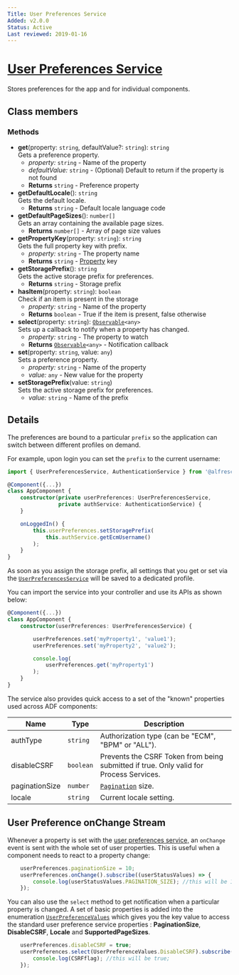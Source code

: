 ```yaml
---
Title: User Preferences Service
Added: v2.0.0
Status: Active
Last reviewed: 2019-01-16
---
```


# [User Preferences Service](../../../lib/core/services/user-preferences.service.ts "Defined in user-preferences.service.ts")

Stores preferences for the app and for individual components.

## Class members

### Methods

-   **get**(property: `string`, defaultValue?: `string`): `string`<br/>
    Gets a preference property.
    -   _property:_ `string`  - Name of the property
    -   _defaultValue:_ `string`  - (Optional) Default to return if the property is not found
    -   **Returns** `string` - Preference property
-   **getDefaultLocale**(): `string`<br/>
    Gets the default locale.
    -   **Returns** `string` - Default locale language code
-   **getDefaultPageSizes**(): `number[]`<br/>
    Gets an array containing the available page sizes.
    -   **Returns** `number[]` - Array of page size values
-   **getPropertyKey**(property: `string`): `string`<br/>
    Gets the full property key with prefix.
    -   _property:_ `string`  - The property name
    -   **Returns** `string` - [Property](../../lib/content-services/content-metadata/interfaces/property.interface.ts) key
-   **getStoragePrefix**(): `string`<br/>
    Gets the active storage prefix for preferences.
    -   **Returns** `string` - Storage prefix
-   **hasItem**(property: `string`): `boolean`<br/>
    Check if an item is present in the storage
    -   _property:_ `string`  - Name of the property
    -   **Returns** `boolean` - True if the item is present, false otherwise
-   **select**(property: `string`): [`Observable`](http://reactivex.io/documentation/observable.html)`<any>`<br/>
    Sets up a callback to notify when a property has changed.
    -   _property:_ `string`  - The property to watch
    -   **Returns** [`Observable`](http://reactivex.io/documentation/observable.html)`<any>` - Notification callback
-   **set**(property: `string`, value: `any`)<br/>
    Sets a preference property.
    -   _property:_ `string`  - Name of the property
    -   _value:_ `any`  - New value for the property
-   **setStoragePrefix**(value: `string`)<br/>
    Sets the active storage prefix for preferences.
    -   _value:_ `string`  - Name of the prefix

## Details

The preferences are bound to a particular `prefix` so the application can switch between different profiles on demand.

For example, upon login you can set the `prefix` to the current username:

```ts
import { UserPreferencesService, AuthenticationService } from '@alfresco/adf-core';

@Component({...})
class AppComponent {
    constructor(private userPreferences: UserPreferencesService,
                private authService: AuthenticationService) {
    }

    onLoggedIn() {
        this.userPreferences.setStoragePrefix(
            this.authService.getEcmUsername()
        );
    }
}
```

As soon as you assign the storage prefix, all settings that you get or set via the [`UserPreferencesService`](../core/user-preferences.service.md) will be saved to a dedicated profile.

You can import the service into your controller and use its APIs as shown below:

```ts
@Component({...})
class AppComponent {
    constructor(userPreferences: UserPreferencesService) {

        userPreferences.set('myProperty1', 'value1');
        userPreferences.set('myProperty2', 'value2');

        console.log(
            userPreferences.get('myProperty1')
        );
    }
}
```

The service also provides quick access to a set of the "known" properties used across ADF components:

| Name | Type | Description |
| ---- | ---- | ----------- |
| authType | `string` | Authorization type (can be "ECM", "BPM" or "ALL"). |
| disableCSRF | `boolean` | Prevents the CSRF Token from being submitted if true. Only valid for Process Services. |
| paginationSize | `number` | [`Pagination`](../../lib/content-services/document-list/models/document-library.model.ts) size. |
| locale | `string` | Current locale setting. |

## User Preference onChange Stream

Whenever a property is set with the [user preferences service,](../core/user-preferences.service.md) an `onChange` event is sent with the
whole set of user properties. This is useful when a component needs to react to a property change:

```ts
    userPreferences.paginationSize = 10;
    userPreferences.onChange().subscribe((userStatusValues) => {
        console.log(userStatusValues.PAGINATION_SIZE); //this will be 10
    });
```

You can also use the `select` method to get notification when a particular property is changed.
A set of basic properties is added into the enumeration [`UserPreferenceValues`](../../lib/core/services/user-preferences.service.ts) which gives you the key value to access the standard user preference service properties : **PaginationSize**, **DisableCSRF**, **Locale** and **SupportedPageSizes**.

```ts
    userPreferences.disableCSRF = true;
    userPreferences.select(UserPreferenceValues.DisableCSRF).subscribe((CSRFflag) => {
        console.log(CSRFflag); //this will be true;
    });
```

